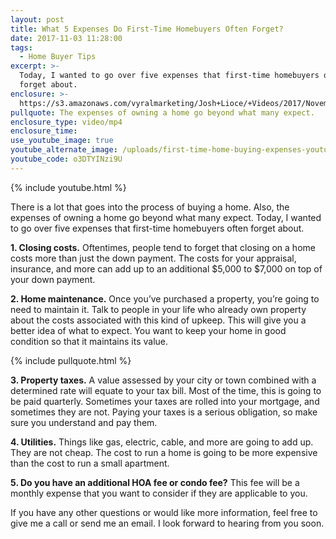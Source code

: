 ```yaml
---
layout: post
title: What 5 Expenses Do First-Time Homebuyers Often Forget?
date: 2017-11-03 11:28:00
tags:
  - Home Buyer Tips
excerpt: >-
  Today, I wanted to go over five expenses that first-time homebuyers often
  forget about.
enclosure: >-
  https://s3.amazonaws.com/vyralmarketing/Josh+Lioce/+Videos/2017/November/Milford+MA+Real+Estate+Agent-+What+5+Expenses+Do+First-Time+Homebuyers+Often+Forget%253F.mp4
pullquote: The expenses of owning a home go beyond what many expect.
enclosure_type: video/mp4
enclosure_time:
use_youtube_image: true
youtube_alternate_image: /uploads/first-time-home-buying-expenses-youtube.jpg
youtube_code: o3DTYINzi9U
---
```



{% include youtube.html %}

There is a lot that goes into the process of buying a home. Also, the expenses of owning a home go beyond what many expect. Today, I wanted to go over five expenses that first-time homebuyers often forget about.

**1. Closing costs.** Oftentimes, people tend to forget that closing on a home costs more than just the down payment. The costs for your appraisal, insurance, and more can add up to an additional $5,000 to $7,000 on top of your down payment.

**2. Home maintenance.** Once you’ve purchased a property, you’re going to need to maintain it. Talk to people in your life who already own property about the costs associated with this kind of upkeep. This will give you a better idea of what to expect. You want to keep your home in good condition so that it maintains its value.

{% include pullquote.html %}

**3. Property taxes.** A value assessed by your city or town combined with a determined rate will equate to your tax bill. Most of the time, this is going to be paid quarterly. Sometimes your taxes are rolled into your mortgage, and sometimes they are not. Paying your taxes is a serious obligation, so make sure you understand and pay them.

**4. Utilities.** Things like gas, electric, cable, and more are going to add up. They are not cheap. The cost to run a home is going to be more expensive than the cost to run a small apartment.

**5. Do you have an additional HOA fee or condo fee?** This fee will be a monthly expense that you want to consider if they are applicable to you.

If you have any other questions or would like more information, feel free to give me a call or send me an email. I look forward to hearing from you soon.